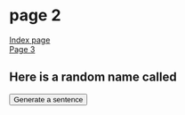 <h1> page 2 </h1>
<a href="https://georginah2.github.io/SML5202GH/"> Index page </a> <br>
<a href="https://georginah2.github.io/SML5202GH/page3.html"> Page 3 </a>



<h2> Here is a random name called </h2>
<button class="button" onclick="makeSentence()">Generate a sentence </button>
<p id="demo2"> </p>

<body>
  
<script>

function makeSentence() {
var person = {
names: [ "Brian", "Betty", "Fiona", "Freddy", "Mini" ],
verbs: ["walks", "runs", "eats", "drinks"],
adverbs: ["slowly", "quickly" ]
};

var i;
var text= "";
for (i = 0; i < person.names.length; i++) {

name = person.names[i];
verb = person.verbs[Math.floor(Math.random() * person.verbs.length)];
adv = person.adverbs[Math.floor(Math.random() * person.adverbs.length)];

text += name + " " + verb + " " +adv +"<br>";

document.getElementById("demo2").innerHTML = text;
}
}

</script>


</body>
